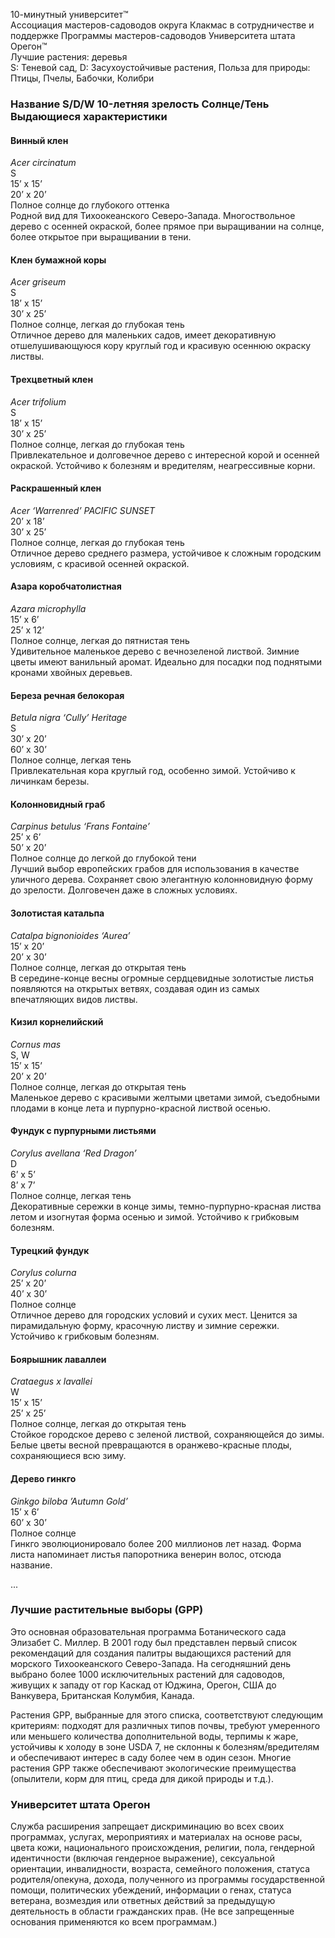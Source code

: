 10-минутный университет™  
Ассоциация мастеров-садоводов округа Клакмас в сотрудничестве и поддержке Программы мастеров-садоводов Университета штата Орегон™  
Лучшие растения: деревья  
S: Теневой сад, D: Засухоустойчивые растения, Польза для природы: Птицы, Пчелы, Бабочки, Колибри  

### Название S/D/W 10-летняя зрелость Солнце/Тень Выдающиеся характеристики  

#### Винный клен  
*Acer circinatum*  
S  
15’ x 15’  
20’ x 20’  
Полное солнце до глубокого оттенка  
Родной вид для Тихоокеанского Северо-Запада. Многоствольное дерево с осенней окраской, более прямое при выращивании на солнце, более открытое при выращивании в тени.  

#### Клен бумажной коры  
*Acer griseum*  
S  
18’ x 15’  
30’ x 25’  
Полное солнце, легкая до глубокая тень  
Отличное дерево для маленьких садов, имеет декоративную отшелушивающуюся кору круглый год и красивую осеннюю окраску листвы.  

#### Трехцветный клен  
*Acer trifolium*  
S  
18’ x 15’  
30’ x 25’  
Полное солнце, легкая до глубокая тень  
Привлекательное и долговечное дерево с интересной корой и осенней окраской. Устойчиво к болезням и вредителям, неагрессивные корни.  

#### Раскрашенный клен  
*Acer ‘Warrenred’ PACIFIC SUNSET*  
20’ x 18’  
30’ x 25’  
Полное солнце, легкая до глубокая тень  
Отличное дерево среднего размера, устойчивое к сложным городским условиям, с красивой осенней окраской.  

#### Азара коробчатолистная  
*Azara microphylla*  
15’ x 6’  
25’ x 12’  
Полное солнце, легкая до пятнистая тень  
Удивительное маленькое дерево с вечнозеленой листвой. Зимние цветы имеют ванильный аромат. Идеально для посадки под поднятыми кронами хвойных деревьев.  

#### Береза речная белокорая  
*Betula nigra ‘Cully’ Heritage*  
S  
30’ x 20’  
60’ x 30’  
Полное солнце, легкая тень  
Привлекательная кора круглый год, особенно зимой. Устойчиво к личинкам березы.  

#### Колонновидный граб  
*Carpinus betulus ‘Frans Fontaine’*  
25’ x 6’  
50’ x 20’  
Полное солнце до легкой до глубокой тени  
Лучший выбор европейских грабов для использования в качестве уличного дерева. Сохраняет свою элегантную колонновидную форму до зрелости. Долговечен даже в сложных условиях.  

#### Золотистая катальпа  
*Catalpa bignonioides ‘Aurea’*  
15’ x 20’  
20’ x 30’  
Полное солнце, легкая до открытая тень  
В середине-конце весны огромные сердцевидные золотистые листья появляются на открытых ветвях, создавая один из самых впечатляющих видов листвы.  

#### Кизил корнелийский  
*Cornus mas*  
S, W  
15’ x 15’  
20’ x 20’  
Полное солнце, легкая до открытая тень  
Маленькое дерево с красивыми желтыми цветами зимой, съедобными плодами в конце лета и пурпурно-красной листвой осенью.  

#### Фундук с пурпурными листьями  
*Corylus avellana ‘Red Dragon’*  
D  
6’ x 5’  
8’ x 7’  
Полное солнце, легкая тень  
Декоративные сережки в конце зимы, темно-пурпурно-красная листва летом и изогнутая форма осенью и зимой. Устойчиво к грибковым болезням.  

#### Турецкий фундук  
*Corylus colurna*  
25’ x 20’  
40’ x 30’  
Полное солнце  
Отличное дерево для городских условий и сухих мест. Ценится за пирамидальную форму, красочную листву и зимние сережки. Устойчиво к грибковым болезням.  

#### Боярышник лаваллеи  
*Crataegus x lavallei*  
W  
15’ x 15’  
25’ x 25’  
Полное солнце, легкая до открытая тень  
Стойкое городское дерево с зеленой листвой, сохраняющейся до зимы. Белые цветы весной превращаются в оранжево-красные плоды, сохраняющиеся всю зиму.  

#### Дерево гинкго  
*Ginkgo biloba ’Autumn Gold’*  
15’ x 6’  
60’ x 30’  
Полное солнце  
Гинкго эволюционировало более 200 миллионов лет назад. Форма листа напоминает листья папоротника венерин волос, отсюда название.  

...  

### Лучшие растительные выборы (GPP)  
Это основная образовательная программа Ботанического сада Элизабет С. Миллер. В 2001 году был представлен первый список рекомендаций для создания палитры выдающихся растений для морского Тихоокеанского Северо-Запада. На сегодняшний день выбрано более 1000 исключительных растений для садоводов, живущих к западу от гор Каскад от Юджина, Орегон, США до Ванкувера, Британская Колумбия, Канада.  

Растения GPP, выбранные для этого списка, соответствуют следующим критериям: подходят для различных типов почвы, требуют умеренного или меньшего количества дополнительной воды, терпимы к жаре, устойчивы к холоду в зоне USDA 7, не склонны к болезням/вредителям и обеспечивают интерес в саду более чем в один сезон. Многие растения GPP также обеспечивают экологические преимущества (опылители, корм для птиц, среда для дикой природы и т.д.).  

### Университет штата Орегон  
Служба расширения запрещает дискриминацию во всех своих программах, услугах, мероприятиях и материалах на основе расы, цвета кожи, национального происхождения, религии, пола, гендерной идентичности (включая гендерное выражение), сексуальной ориентации, инвалидности, возраста, семейного положения, статуса родителя/опекуна, дохода, полученного из программы государственной помощи, политических убеждений, информации о генах, статуса ветерана, возмездия или ответных действий за предыдущую деятельность в области гражданских прав. (Не все запрещенные основания применяются ко всем программам.)